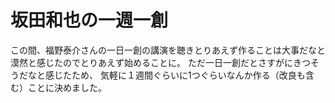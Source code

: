 # 坂田和也の一週一創

この間、福野泰介さんの一日一創の講演を聴きとりあえず作ることは大事だなと
漠然と感じたのでとりあえず始めることに。
ただ一日一創だとさすがにきつそうだなと感じたため、
気軽に１週間ぐらいに1つぐらいなんか作る（改良も含む）ことに決めました。
